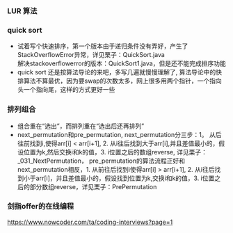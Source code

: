 ### LUR 算法


### quick sort
- 试着写个快速排序，第一个版本由于递归条件没有弄好，产生了StackOverflowError异常，详见栗子：QuickSort.java \
  解决stackoverflowerror的版本：QuickSort1.java，但是还不能完成排序功能
- quick sort 还是按算法导论的来吧，多写几遍就慢慢理解了, 算法导论中的快排算法不算最优，因为要swap的次数太多，网上很多用两个指针，一个指向头一个指向尾，这样的方式更好一些

### 排列组合
- 组合重在“选出”，而排列重在“选出后还再排列”
- next_permutation和pre_permutation, next_permutation分三步：1。 从后往前找到i,使得arr[i] < arr[i+1], 2. 从i往后找到大于arr[i],并且差值最小的，假设位置为k,然后交换i和k的值，3. i位置之后的数组reverse, 详见栗子：_031_NextPermutation， 
pre_permutation的算法流程正好和next_permutation相反，1. 从前往后找到i使得arr[i] > arr[i+1], 2. 从i往后找到小于arr[i]，并且差值最小的，假设找到位置为k,交换i和k的值，3. i位置之后的部分数组reverse，详见栗子：PrePermutation

### 剑指offer的在线编程
https://www.nowcoder.com/ta/coding-interviews?page=1

